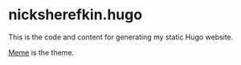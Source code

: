 # nicksherefkin.hugo

This is the code and content for generating my static Hugo website.

[Meme](https://github.com/reuixiy/hugo-theme-meme) is the theme.

